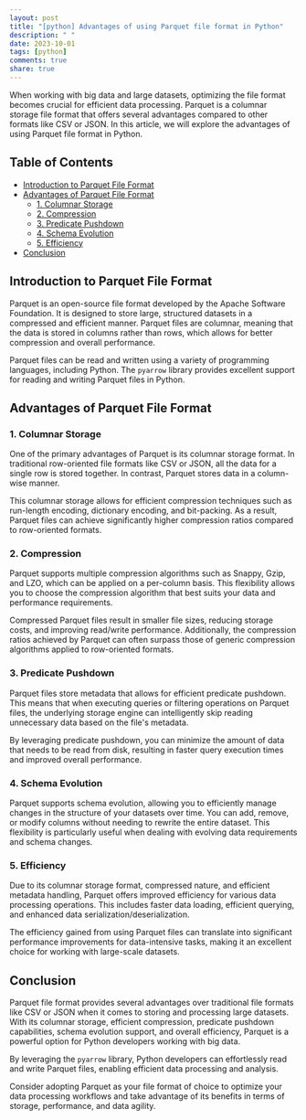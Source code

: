 ```yaml
---
layout: post
title: "[python] Advantages of using Parquet file format in Python"
description: " "
date: 2023-10-01
tags: [python]
comments: true
share: true
---
```


When working with big data and large datasets, optimizing the file format becomes crucial for efficient data processing. Parquet is a columnar storage file format that offers several advantages compared to other formats like CSV or JSON. In this article, we will explore the advantages of using Parquet file format in Python.

## Table of Contents
- [Introduction to Parquet File Format](#introduction-to-parquet-file-format)
- [Advantages of Parquet File Format](#advantages-of-parquet-file-format)
  - [1. Columnar Storage](#columnar-storage)
  - [2. Compression](#compression)
  - [3. Predicate Pushdown](#predicate-pushdown)
  - [4. Schema Evolution](#schema-evolution)
  - [5. Efficiency](#efficiency)
- [Conclusion](#conclusion)

## Introduction to Parquet File Format

Parquet is an open-source file format developed by the Apache Software Foundation. It is designed to store large, structured datasets in a compressed and efficient manner. Parquet files are columnar, meaning that the data is stored in columns rather than rows, which allows for better compression and overall performance.

Parquet files can be read and written using a variety of programming languages, including Python. The `pyarrow` library provides excellent support for reading and writing Parquet files in Python.

## Advantages of Parquet File Format

### 1. Columnar Storage

One of the primary advantages of Parquet is its columnar storage format. In traditional row-oriented file formats like CSV or JSON, all the data for a single row is stored together. In contrast, Parquet stores data in a column-wise manner.

This columnar storage allows for efficient compression techniques such as run-length encoding, dictionary encoding, and bit-packing. As a result, Parquet files can achieve significantly higher compression ratios compared to row-oriented formats.

### 2. Compression

Parquet supports multiple compression algorithms such as Snappy, Gzip, and LZO, which can be applied on a per-column basis. This flexibility allows you to choose the compression algorithm that best suits your data and performance requirements.

Compressed Parquet files result in smaller file sizes, reducing storage costs, and improving read/write performance. Additionally, the compression ratios achieved by Parquet can often surpass those of generic compression algorithms applied to row-oriented formats.

### 3. Predicate Pushdown

Parquet files store metadata that allows for efficient predicate pushdown. This means that when executing queries or filtering operations on Parquet files, the underlying storage engine can intelligently skip reading unnecessary data based on the file's metadata.

By leveraging predicate pushdown, you can minimize the amount of data that needs to be read from disk, resulting in faster query execution times and improved overall performance.

### 4. Schema Evolution

Parquet supports schema evolution, allowing you to efficiently manage changes in the structure of your datasets over time. You can add, remove, or modify columns without needing to rewrite the entire dataset. This flexibility is particularly useful when dealing with evolving data requirements and schema changes.

### 5. Efficiency

Due to its columnar storage format, compressed nature, and efficient metadata handling, Parquet offers improved efficiency for various data processing operations. This includes faster data loading, efficient querying, and enhanced data serialization/deserialization.

The efficiency gained from using Parquet files can translate into significant performance improvements for data-intensive tasks, making it an excellent choice for working with large-scale datasets.

## Conclusion

Parquet file format provides several advantages over traditional file formats like CSV or JSON when it comes to storing and processing large datasets. With its columnar storage, efficient compression, predicate pushdown capabilities, schema evolution support, and overall efficiency, Parquet is a powerful option for Python developers working with big data.

By leveraging the `pyarrow` library, Python developers can effortlessly read and write Parquet files, enabling efficient data processing and analysis.

Consider adopting Parquet as your file format of choice to optimize your data processing workflows and take advantage of its benefits in terms of storage, performance, and data agility.